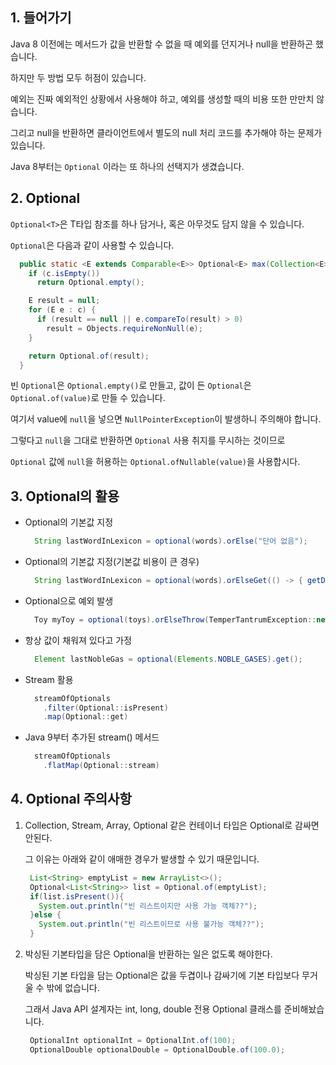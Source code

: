 ## 1. 들어가기

Java 8 이전에는 메서드가 값을 반환할 수 없을 때 예외를 던지거나 null을 반환하곤 했습니다.

하지만 두 방법 모두 허점이 있습니다.

예외는 진짜 예외적인 상황에서 사용해야 하고, 예외를 생성할 때의 비용 또한 만만치 않습니다.

그리고 null을 반환하면 클라이언트에서 별도의 null 처리 코드를 추가해야 하는 문제가 있습니다.

Java 8부터는 `Optional` 이라는 또 하나의 선택지가 생겼습니다.

## 2. Optional

`Optional<T>`은 T타입 참조를 하나 담거나, 혹은 아무것도 담지 않을 수 있습니다.

`Optional`은 다음과 같이 사용할 수 있습니다.

```java
  public static <E extends Comparable<E>> Optional<E> max(Collection<E> c) {
    if (c.isEmpty())
      return Optional.empty();

    E result = null;
    for (E e : c) {
      if (result == null || e.compareTo(result) > 0)
        result = Objects.requireNonNull(e);
    }

    return Optional.of(result);
  }
```

빈 `Optional`은 `Optional.empty()`로 만들고, 값이 든 `Optional`은 `Optional.of(value)`로 만들 수 있습니다.

여기서 value에 `null`을 넣으면 `NullPointerException`이 발생하니 주의해야 합니다.

그렇다고 `null`을 그대로 반환하면 `Optional` 사용 취지를 무시하는 것이므로

`Optional` 값에 `null`을 허용하는 `Optional.ofNullable(value)`을 사용합시다.

## 3. Optional의 활용

* Optional의 기본값 지정

  ```java
    String lastWordInLexicon = optional(words).orElse("단어 없음");
  ```

* Optional의 기본값 지정(기본값 비용이 큰 경우)

  ```java
    String lastWordInLexicon = optional(words).orElseGet(() -> { getDefaultWord() });
  ```

* Optional으로 예외 발생

  ```java
    Toy myToy = optional(toys).orElseThrow(TemperTantrumException::new);
  ```

* 항상 값이 채워져 있다고 가정

  ```java
    Element lastNobleGas = optional(Elements.NOBLE_GASES).get();
  ```

* Stream 활용

  ```java
    streamOfOptionals
      .filter(Optional::isPresent)
      .map(Optional::get)
  ```

* Java 9부터 추가된 stream() 메서드

  ```java
    streamOfOptionals
      .flatMap(Optional::stream)
  ```

## 4. Optional 주의사항

1. Collection, Stream, Array, Optional 같은 컨테이너 타입은 Optional로 감싸면 안된다.

   그 이유는 아래와 같이 애매한 경우가 발생할 수 있기 때문입니다.

   ```java
    List<String> emptyList = new ArrayList<>();
    Optional<List<String>> list = Optional.of(emptyList);
    if(list.isPresent()){
      System.out.println("빈 리스트이지만 사용 가능 객체??"); 
    }else {
      System.out.println("빈 리스트이므로 사용 불가능 객체??");
    }
   ```

2. 박싱된 기본타입을 담은 Optional을 반환하는 일은 없도록 해야한다.

   박싱된 기본 타입을 담는 Optional은 값을 두겹이나 감싸기에 기본 타입보다 무거울 수 밖에 없습니다.

   그래서 Java API 설계자는 int, long, double 전용 Optional 클래스를 준비해놨습니다.

   ```java
    OptionalInt optionalInt = OptionalInt.of(100);
    OptionalDouble optionalDouble = OptionalDouble.of(100.0);
   ```